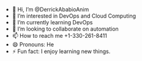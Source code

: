 - 👋 Hi, I’m @DerrickAbabioAnim
- 👀 I’m interested in DevOps and Cloud Computing
- 🌱 I’m currently learning DevOps
- 💞️ I’m looking to collaborate on automation 
- 📫 How to reach me +1-330-261-8411
- 😄 Pronouns: He
- ⚡ Fun fact: I enjoy learning new things.

<!---
DerrickAbabioAnim/DerrickAbabioAnim is a ✨ special ✨ repository because its `README.md` (this file) appears on your GitHub profile.
You can click the Preview link to take a look at your changes.
--->
